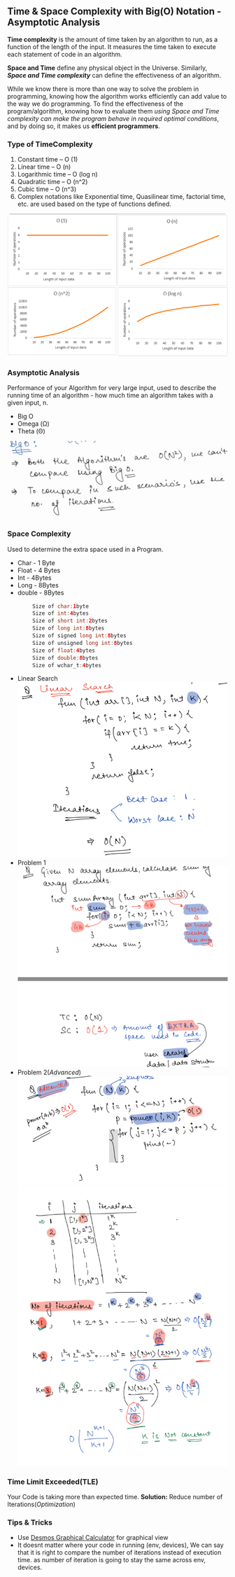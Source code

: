 ## Time & Space Complexity with Big(O) Notation - Asymptotic Analysis

**Time complexity** is the amount of time taken by an algorithm to run, as a function of the length of the input. It
measures the time taken to execute each statement of code in an algorithm.

**Space and Time** define any physical object in the Universe. Similarly, _**Space and Time complexity**_ can define the
effectiveness of an algorithm.

While we know there is more than one way to solve the problem in programming, knowing how the algorithm works
efficiently can add value to the way we do programming. To find the effectiveness of the program/algorithm, knowing how
to evaluate them _using Space and Time complexity can make the program behave in required optimal conditions_, and by
doing so, it makes us **efficient programmers**.

### Type of TimeComplexity

1. Constant time – O (1)
2. Linear time – O (n)
3. Logarithmic time – O (log n)
4. Quadratic time – O (n^2)
5. Cubic time – O (n^3)
6. Complex notations like Exponential time, Quasilinear time, factorial time, etc. are used based on the type of
   functions defined.

![time_graph](../assets/images/time_complexity/time_graph.png)

### Asymptotic Analysis

Performance of your Algorithm for very large input, used to describe the running time of an algorithm - how much time an
algorithm takes with a given input, n.

- Big O
- Omega (Ω)
- Theta (Θ)

![big_o_assumption](../assets/images/time_complexity/big_o_assumption.png)

### Space Complexity

Used to determine the extra space used in a Program.

- Char - 1 Byte
- Float - 4 Bytes
- Int - 4Bytes
- Long - 8Bytes
- double - 8Bytes

```java
        Size of char:1byte
        Size of int:4bytes
        Size of short int:2bytes
        Size of long int:8bytes
        Size of signed long int:8bytes
        Size of unsigned long int:8bytes
        Size of float:4bytes
        Size of double:8bytes
        Size of wchar_t:4bytes
```

- Linear Search
  ![sc_linear_search](../assets/images/time_complexity/sc_linear_search.png)
- Problem 1
  ![sc_ex_1](../assets/images/time_complexity/sc_ex_1.png)
- Problem 2(_Advanced_)
  ![sc_ex_2](../assets/images/time_complexity/sc_ex_2.png)
  ![sc_ex_2_answer](../assets/images/time_complexity/sc_ex_2_answer.png)

### Time Limit Exceeded(TLE)

Your Code is taking more than expected time.
**Solution:** Reduce number of Iterations(_Optimization_)

### Tips & Tricks

- Use [Desmos Graphical Calculator](https://www.desmos.com/calculator) for graphical view
- It doesnt matter where your code in running (env, devices), We can say that it is right to compare the number of
  iterations instead of execution time. as number of iteration is going to stay the same across env, devices.
